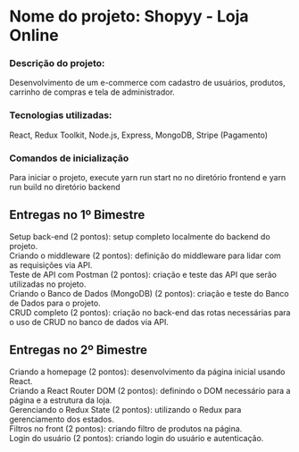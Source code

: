 # Nome do projeto: Shopyy - Loja Online
### Descrição do projeto: 
Desenvolvimento de um e-commerce com cadastro de usuários, produtos, carrinho de compras e tela de administrador.
### Tecnologias utilizadas: 
React, Redux Toolkit, Node.js, Express, MongoDB, Stripe (Pagamento)
### Comandos de inicialização
Para iniciar o projeto, execute yarn run start no no diretório frontend e yarn run build no diretório backend
## Entregas no 1º Bimestre
Setup back-end (2 pontos): setup completo localmente do backend do projeto.<br>
Criando o middleware (2 pontos): definição do middleware para lidar com as requisições via API.<br>
Teste de API com Postman (2 pontos): criação e teste das API que serão utilizadas no projeto.<br>
Criando o Banco de Dados (MongoDB) (2 pontos): criação e teste do Banco de Dados para o projeto.<br>
CRUD completo (2 pontos): criação no back-end das rotas necessárias para o uso de CRUD no banco de dados via API.
## Entregas no 2º Bimestre 
Criando a homepage (2 pontos): desenvolvimento da página inicial usando React.<br>
Criando a React Router DOM (2 pontos): definindo o DOM necessário para a página e a estrutura da loja.<br>
Gerenciando o Redux State (2 pontos): utilizando o Redux para gerenciamento dos estados.<br>
Filtros no front (2 pontos): criando filtro de produtos na página.<br>
Login do usuário (2 pontos): criando login do usuário e autenticação.
